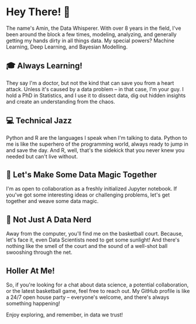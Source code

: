 # Hey There! 👋

The name's Amin, the Data Whisperer. With over 8 years in the field, I've been around the block a few times, modeling, analyzing, and generally getting my hands dirty in all things data. My special powers? Machine Learning, Deep Learning, and Bayesian Modelling.

## 🎓 Always Learning!

They say I'm a doctor, but not the kind that can save you from a heart attack. Unless it's caused by a data problem – in that case, I'm your guy. I hold a PhD in Statistics, and I use it to dissect data, dig out hidden insights and create an understanding from the chaos.

## 💻 Technical Jazz

Python and R are the languages I speak when I'm talking to data. Python to me is like the superhero of the programming world, always ready to jump in and save the day. And R, well, that's the sidekick that you never knew you needed but can't live without.

## 🤝 Let's Make Some Data Magic Together

I'm as open to collaboration as a freshly initialized Jupyter notebook. If you've got some interesting ideas or challenging problems, let's get together and weave some data magic.

## 🏀 Not Just A Data Nerd

Away from the computer, you'll find me on the basketball court. Because, let's face it, even Data Scientists need to get some sunlight! And there's nothing like the smell of the court and the sound of a well-shot ball swooshing through the net.

## Holler At Me!

So, if you're looking for a chat about data science, a potential collaboration, or the latest basketball game, feel free to reach out. My GitHub profile is like a 24/7 open house party – everyone's welcome, and there's always something happening!

Enjoy exploring, and remember, in data we trust!

